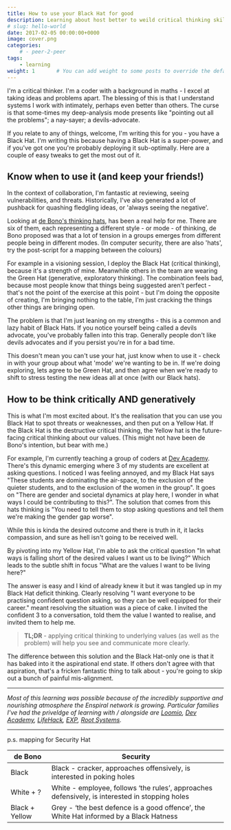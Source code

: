 ```yaml
---
title: How to use your Black Hat for good
description: Learning about host better to weild critical thinking skills in group contexts.
# slug: hello-world
date: 2017-02-05 00:00:00+0000
image: cover.png
categories:
    # - peer-2-peer
tags:
    - learning
weight: 1       # You can add weight to some posts to override the default sorting (date descending)
---
```


I'm a critical thinker. I'm a coder with a background in maths - I excel at
taking ideas and problems apart. The blessing of this is that I understand
systems I work with intimately, perhaps even better than others. The curse is
that some-times my deep-analysis mode presents like "pointing out all the
problems"; a nay-sayer; a devils-advocate.

If you relate to any of things, welcome, I'm writing this for you - you have a
Black Hat. I'm writing this because having a Black Hat is a super-power, and if
you've got one you're probably deploying it sub-optimally. Here are a couple of
easy tweaks to get the most out of it.


## Know when to use it (and keep your friends!) 

In the context of collaboration, I'm fantastic at reviewing, seeing
vulnerabilities, and threats. Historically, I've also generated a lot of
pushback for quashing fledgling ideas, or 'always seeing the negative'.

Looking at [de Bono's thinking
hats](http://www.debonothinkingsystems.com/tools/6hats.htm), has been a real
help for me. There are six of them, each representing a different style - or
mode - of thinking, de Bono proposed was that a lot of tension in a groups
emerges from different people being in different modes. (In computer security,
there are also 'hats', try the post-script for a mapping between the colours)

For example in a visioning session, I deploy the Black Hat (critical thinking),
because it's a strength of mine. Meanwhile others in the team are wearing the
Green Hat (generative, exploratory thinking). The combination feels bad,
because most people know that things being suggested aren't perfect - that's
not the point of the exercise at this point - but I'm doing the opposite of
creating, I'm bringing nothing to the table, I'm just cracking the things other
things are bringing open.

The problem is that I'm just leaning on my strengths - this is a common and
lazy habit of Black Hats. If you notice yourself being called a devils
advocate, you've probably fallen into this trap. Generally people don't like
devils advocates and if you persist you're in for a bad time.

This doesn't mean you can't use your hat, just know when to use it - check in
with your group about what 'mode' we're wanting to be in. If we're doing
exploring, lets agree to be Green Hat, and then agree when we're ready to shift
to stress testing the new ideas all at once (with our Black hats).


## How to be think critically AND generatively

This is what I'm most excited about. It's the realisation that you can use you
Black Hat to spot threats or weaknesses, and then put on a Yellow Hat. If the
Black Hat is the destructive critical thinking, the Yellow hat is the
future-facing critical thinking about our values. (This might not have been de
Bono's intention, but bear with me.) 

For example, I'm currently teaching a group of coders at [Dev
Academy](http://www.devacademy.co.nz/). There's this dynamic emerging where 3
of my students are excellent at asking questions. I noticed I was feeling
annoyed, and my Black Hat says "These students are dominating the air-space, to
the exclusion of the quieter students, and to the exclusion of the women in the
group". It goes on "There are gender and societal dynamics at play here, I
wonder in what ways I could be contributing to this?". The solution that comes
from this hats thinking is "You need to tell them to stop asking questions and
tell them we're making the gender gap worse".

While this is kinda the desired outcome and there is truth in it, it lacks
compassion, and sure as hell isn't going to be received well.


By pivoting into my Yellow Hat, I'm able to ask the critical question "In what
ways is falling short of the desired values I want us to be living?" Which
leads to the subtle shift in focus "What are the values I want to be living
here?"

The answer is easy and I kind of already knew it but it was tangled up in my
Black Hat deficit thinking. Clearly resolving "I want everyone to be practising
confident question asking, so they can be well equipped for their career."
meant resolving the situation was a piece of cake. I invited the confident 3 to
a conversation, told them the value I wanted to realise, and invited them to
help me.

> **TL;DR** - applying critical thinking to underlying values (as well as the
> problem) will help you see and communicate more clearly.

The difference between this solution and the Black Hat-only one is that it has
baked into it the aspirational end state. If others don't agree with that
aspiration, that's a fricken fantastic thing to talk about - you're going to
skip out a bunch of painful mis-alignment.


---

_Most of this learning was possible because of the incredibly supportive and nourishing atmosphere the Enspiral network is growing. Particular families I've had the priveldge of learning with / alongside are [Loomio](https://www.loomio.org/), [Dev Academy](http://www.devacademy.co.nz/), [LifeHack](http://lifehackhq.co/), [EXP](http://www.exp.agency/), [Root Systems](https://github.com/enspiral-root-systems)._

---

p.s. mapping for Security Hat

| de Bono        | Security                                                                                       |
|----------------|------------------------------------------------------------------------------------------------|
| Black          | Black - cracker, approaches offensively, is interested in poking holes                         |
| White + ?      | White - employee, follows ‘the rules’, approaches defensively, is interested in stopping holes |
| Black + Yellow | Grey - ‘the best defence is a good offence’, the White Hat informed by a Black Hatness         |

